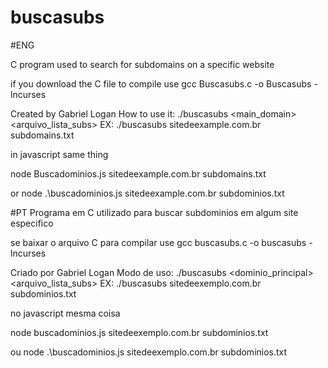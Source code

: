 # buscasubs
#ENG

C program used to search for subdomains on a specific website

if you download the C file to compile use gcc Buscasubs.c -o Buscasubs -lncurses

Created by Gabriel Logan How to use it: ./buscasubs <main_domain> <arquivo_lista_subs> EX: ./buscasubs sitedeexample.com.br subdomains.txt

in javascript same thing

node Buscadominios.js sitedeexample.com.br subdomains.txt

or node .\buscadominios.js sitedeexample.com.br subdominios.txt

#PT
Programa em C utilizado para buscar subdominios em algum site especifico

se baixar o arquivo C para compilar use gcc buscasubs.c -o buscasubs -lncurses

Criado por Gabriel Logan
Modo de uso: ./buscasubs <dominio_principal> <arquivo_lista_subs>
EX: ./buscasubs sitedeexemplo.com.br subdominios.txt

no javascript mesma coisa

node buscadominios.js sitedeexemplo.com.br subdominios.txt

ou node .\buscadominios.js sitedeexemplo.com.br subdominios.txt

